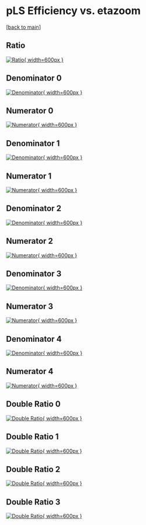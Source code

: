 # pLS Efficiency vs. etazoom

[[back to main](./)]



## Ratio

[![Ratio](../mtv/var/pLS_base_11_0_eff_etazoom.png){ width=600px }](../mtv/var/pLS_base_11_0_eff_etazoom.pdf)

## Denominator 0

[![Denominator](../mtv/den/pLS_base_11_0_eff_etazoom_den0.png){ width=600px }](../mtv/den/pLS_base_11_0_eff_etazoom_den0.pdf)

## Numerator 0

[![Numerator](../mtv/num/pLS_base_11_0_eff_etazoom_num0.png){ width=600px }](../mtv/num/pLS_base_11_0_eff_etazoom_num0.pdf)

## Denominator 1

[![Denominator](../mtv/den/pLS_base_11_0_eff_etazoom_den1.png){ width=600px }](../mtv/den/pLS_base_11_0_eff_etazoom_den1.pdf)

## Numerator 1

[![Numerator](../mtv/num/pLS_base_11_0_eff_etazoom_num1.png){ width=600px }](../mtv/num/pLS_base_11_0_eff_etazoom_num1.pdf)

## Denominator 2

[![Denominator](../mtv/den/pLS_base_11_0_eff_etazoom_den2.png){ width=600px }](../mtv/den/pLS_base_11_0_eff_etazoom_den2.pdf)

## Numerator 2

[![Numerator](../mtv/num/pLS_base_11_0_eff_etazoom_num2.png){ width=600px }](../mtv/num/pLS_base_11_0_eff_etazoom_num2.pdf)

## Denominator 3

[![Denominator](../mtv/den/pLS_base_11_0_eff_etazoom_den3.png){ width=600px }](../mtv/den/pLS_base_11_0_eff_etazoom_den3.pdf)

## Numerator 3

[![Numerator](../mtv/num/pLS_base_11_0_eff_etazoom_num3.png){ width=600px }](../mtv/num/pLS_base_11_0_eff_etazoom_num3.pdf)

## Denominator 4

[![Denominator](../mtv/den/pLS_base_11_0_eff_etazoom_den4.png){ width=600px }](../mtv/den/pLS_base_11_0_eff_etazoom_den4.pdf)

## Numerator 4

[![Numerator](../mtv/num/pLS_base_11_0_eff_etazoom_num4.png){ width=600px }](../mtv/num/pLS_base_11_0_eff_etazoom_num4.pdf)

## Double Ratio 0

[![Double Ratio](../mtv/ratio/pLS_base_11_0_eff_etazoom_ratio0.png){ width=600px }](../mtv/ratio/pLS_base_11_0_eff_etazoom_ratio0.pdf)

## Double Ratio 1

[![Double Ratio](../mtv/ratio/pLS_base_11_0_eff_etazoom_ratio1.png){ width=600px }](../mtv/ratio/pLS_base_11_0_eff_etazoom_ratio1.pdf)

## Double Ratio 2

[![Double Ratio](../mtv/ratio/pLS_base_11_0_eff_etazoom_ratio2.png){ width=600px }](../mtv/ratio/pLS_base_11_0_eff_etazoom_ratio2.pdf)

## Double Ratio 3

[![Double Ratio](../mtv/ratio/pLS_base_11_0_eff_etazoom_ratio3.png){ width=600px }](../mtv/ratio/pLS_base_11_0_eff_etazoom_ratio3.pdf)

